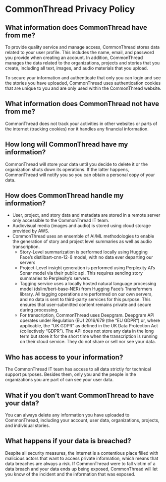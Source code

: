 # CommonThread Privacy Policy 

## What information does CommonThread have from me?
To provide quality service and manage access, CommonThread stores data related to your user profile. This includes the name, email, and password you provide when creating an account. In addition, CommonThread manages the data related to the organizations, projects and stories that you create, including all text, images, and audio materials that you upload. 

To secure your information and authenticate that only you can login and see the stories you have uploaded, CommonThread uses authentication cookies that are unique to you and are only used within the CommonThread  website. 

## What information does CommonThread not have from me?
CommonThread does not track your activities in other websites or parts of the internet (tracking cookies) nor it handles any financial information.


## How long will CommonThread have my information?
CommonThread will store your data until you decide to delete it or the organization shuts down its operations. If the latter happens, CommonThread will notify you so you can obtain a personal copy of your data. 

## How does CommonThread handle my information? 

- User, project, and story data and metadata are stored in a remote server only accessible to the CommonThread IT team. 
- Audiovisual media (images and audio) is stored using cloud storage provided by AWS. 
- CommonThread uses an ensemble of AI/ML methodologies to enable the generation of story and project level summaries as well as audio transcription.
    - Story-Level summarization is performed locally using Hugging Face’s distilbart-cnn-12-6 model, with no data ever departing our servers
    - Project-Level insight generation is performed using Perplexity AI’s Sonar model via their public api. This requires sending story summaries to Perplexity’s servers. 
    - Tagging service uses a locally hosted natural language processing model (dslim/bert-base-NER) from Hugging Face’s Transformers library. All tagging operations are performed on our own servers, and no data is sent to third-party services for this purpose. This ensures that user-submitted content remains private and secure during processing.
    - For transcription, CommonThread uses Deepgram. Deepgram API operates under Regulation (EU) 2016/679 (the “EU GDPR“) or, where applicable, the “UK GDPR” as defined in the UK Data Protection Act (collectively “GDPR”).  The API does not store any data in the long term but store it for the short time when the transcription is running on their cloud service. They do not share or sell nor see your data. 


## Who has access to your information? 

The CommonThread IT team has access to all data strictly for technical support purposes. Besides them, only you and the people in the organizations you are part of can see your user data.

## What if you don’t want CommonThread to have your data? 
You can always delete any information you have uploaded to CommonThread, including your account, user data, organizations, projects, and individual stories. 

## What happens if your data is breached? 
Despite all security measures, the internet is a contentious place filled with malicious actors that want to access private information, which means that data breaches are always a risk. If CommonThread were to fall victim of a data breach and your data ends up being exposed, CommonThread will let you know of the incident and the information that was exposed. 


